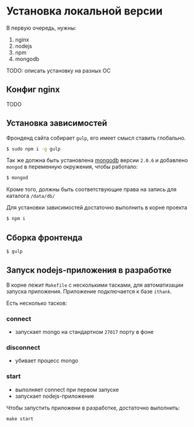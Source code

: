 # Установка локальной версии

В первую очередь, нужны:

1. nginx
2. nodejs
3. npm
4. mongodb

TODO: описать установку на разных ОС

## Конфиг nginx

TODO

## Установка зависимостей

Фронденд сайта собирает `gulp`, его имеет смысл ставить глобально.

```bash
$ sudo npm i -g gulp
```

Так же должна быть установлена [mongodb](http://www.mongodb.org/) версии `2.0.6` и добавлено `mongod` в переменную окружения, чтобы работало:

```bash
$ mongod
```

Кроме того, должны быть соответствующие права на запись для каталога `/data/db/`

Для установки зависимостей достаточно выполнить в корне проекта

```bash
$ npm i
```

## Сборка фронтенда

```bash
$ gulp
```

## Запуск nodejs-приложения в разработке

В корне лежит `Makefile` с несколькими тасками, для автоматизации запуска приложения.
Приложение подключается к базе `ithank`.

Есть несколько тасков:

### connect
  * запускает mongo на стандартном `27017` порту в фоне

### disconnect
  * убивает процесс mongo

### start
  * выполняет connect при первом запуске
  * запускает nodejs-приложение

Чтобы запустить приложени в разработке, достаточно выполнить:

```
make start
```